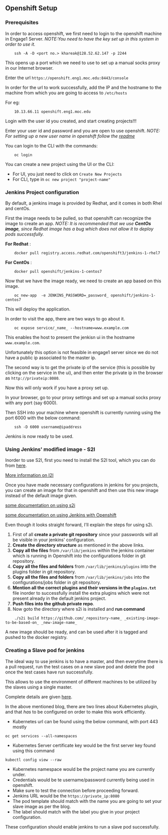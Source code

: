 ## Openshift Setup

### Prerequisites
In order to access openshift, we first need to login to the openshift machine in Engage1 Server.
*NOTE:You need to have the key set up in this system in order to use it.*
```shell
	ssh -A -D <port no.> khareak@128.52.62.147 -p 2244
```
This opens up a port which we need to use to set up a manual socks proxy in our Internet browser.

Enter the url `https://openshift.eng1.moc.edu:8443/console`

In order for the url to work successfully, add the IP and the hostname to the machine from which 
you are going to access to `/etc/hosts`

For eg:
```shell	
	10.13.66.11 openshift.eng1.moc.edu
```
Login with the user id you created, and start creating projects!!!

Enter your user id and password and you are open to use openshift.
*NOTE: For setting up a new user name in openshift follow the 
[readme](https://github.com/CCI-MOC/openshift/blob/master/README.md)*

You can login to the CLI with the commands:
```shell
	oc login
```
You can create a new project using the UI or the CLI:
 -  For UI, you just need to click on `Create New Projects`
 -  For CLI, type in `oc new project "project-name"`

### Jenkins Project configuration
By default, a jenkins image is provided by Redhat, and it comes in both Rhel and centOs.

First the image needs to be pulled, so that openshift can recognize the image to create an app.
*NOTE: It is recommended that we use **CentOs image**, since Redhat image has a bug which does not 
allow it to deploy pods successfully.*

**For Redhat** :
```shell
	docker pull registry.access.redhat.com/openshift3/jenkins-1-rhel7
```
**For CentOs** :
```shell
	docker pull openshift/jenkins-1-centos7
```

Now that we have the image ready, we need to create an app based on this image.
```shell
	oc new-app  -e JENKINS_PASSWORD=_password_ openshift/jenkins-1-centos7
```
This will deploy the application.

In order to visit the app, there are two ways to go about it.
```shell
	oc expose service/_name_ --hostname=www.example.com    
```
This enables the host to present the jenkisn ui in the hostname `www.example.com`.

Unfortunately this option is not feasible in engage1 server since we do not have a public ip associated to the master ip.

The second way is to get the private ip of the service (this is possible by clicking on the service in the ui), 
and then enter the private ip in the browser as `http://privateip:8080`.

Now this will only work if you have a proxy set up. 

In your browser, go to your proxy settings and set up a manual socks proxy with any port (say 6000).

Then SSH into your machine where openshift is currently running using the port 6000 with the below command:
```shell
	ssh -D 6000 username@ipaddress
```
Jenkins is now ready to be used.

### Using Jenkins' modified image - S2I
Inorder to use S2I, first you need to install the S2I tool, which you can do from 
[here](https://github.com/openshift/source-to-image/releases/tag/v1.1.0).

[More information on I2I](https://github.com/openshift/source-to-image)

Once you have made necessary configurations in jenkins for you projects, 
you can create an image for that in openshift and then use this new image instead of the default image given.

[some documentation on using s2i](https://docs.openshift.com/enterprise/3.2/using_images/other_images/jenkins.html#jenkins-as-s2i-builder)

[some documentation on using Jenkins with Openshift](https://github.com/openshift/jenkins)

Even though it looks straight forward, I'll explain the steps for using s2i.
 1. First of all **create a private git repository** since your passwords will all be visible 
 in your jenkins' configuration.
 1. **Create the directory structure** as mentioned in the above links.
 1. **Copy all the files** from `/var/lib/jenkins` within the jenkins container 
 which is running in Openshift into the configurations folder in git repository.
 1. **Copy all the files and folders** from `/var/lib/jenkins/plugins` into the plugins folder in git repository.
 1. **Copy all the files and folders** from `/var/lib/jenkins/jobs` into the configurations/jobs folder in git repository.
 1. **Mention all the correct plugins and their versions in the `plugins.txt`** file inorder to successfully install 
 the extra plugins which were not present already in the default jenkins project.
 1. **Push files into the github private repo**.
 1. Now goto the directory where s2i is installed and **run command**
```shell
	./s2i build https://github.com/_repository-name_ _existing-image-to-be-based-on_ _new-image-name_
```
 A new image should be ready, and can be used after it is tagged and pushed to the docker registry.

### Creating a Slave pod for jenkins 
The ideal way to use jenkins is to have a master, and then everytime there is a pull request, 
run the test cases on a new slave pod and delete the pod once the test cases have run successfully.

This allows to use the environment of different machines to be utilized by the slaves using a single master.

Complete details are given [here](https://blog.openshift.com/openshift-3-2-jenkins-s2i-slave-pods/).

In the above mentioned blog, there are two lines about Kubernetes plugin, and that *has* 
to be configured on order to make this work efficiently.
 -  Kubernetes url can be found using the below command, with port 443 mostly
```shell
oc get services --all-namespaces
```
 -  Kubernetes Server certificate key would be the first server key found using this command
```shell
kubectl config view --raw
```
 -  Kubernetes namespace would be the project name you are currently under.
 -  Credentials would be te username/password currently being used in openshift.
 -  Make sure to test the connection before proceeding forward.
 -  Jenkins URL would be the `https://private_ip:8080`
 -  The pod template should match with the name you are going to set your slave image as per the blog.
 -  The label should match with the label you give in your project configuration.

These configuration should enable jenkins to run a slave pod successfully.

